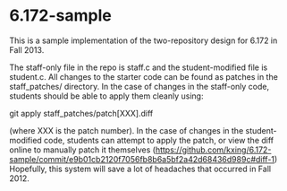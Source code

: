 6.172-sample
============

This is a sample implementation of the two-repository design for 6.172 in Fall 2013.

The staff-only file in the repo is staff.c and the student-modified file is student.c.
All changes to the starter code can be found as patches in the staff_patches/ directory.
In the case of changes in the staff-only code, students should be able to apply them
cleanly using:

git apply staff_patches/patch[XXX].diff

(where XXX is the patch number). In the case of changes in the student-modified code,
students can attempt to apply the patch, or view the diff online to manually patch it
themselves (https://github.com/kxing/6.172-sample/commit/e9b01cb2120f7056fb8b6a5bf2a42d68436d989c#diff-1)
Hopefully, this system will save a lot of headaches that occurred in Fall 2012.

